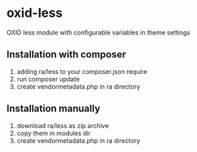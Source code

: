 # oxid-less
OXID less module with configurable variables in theme settings

Installation with composer
--------------------------
1. adding ra/less to your composer.json require
2. run composer update
3. create vendormetadata.php in ra directory

Installation manually
---------------------
1. download ra/less as zip archive
2. copy them in modules dir
3. create vendormetadata.php in ra directory 
